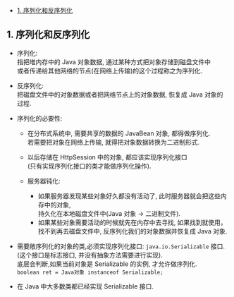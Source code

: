 <!-- TOC -->

- [1. 序列化和反序列化](#1-序列化和反序列化)

<!-- /TOC -->

## 1. 序列化和反序列化
- 序列化:  
  指把堆内存中的 Java 对象数据, 通过某种方式把对象存储到磁盘文件中  
  或者传递给其他网络的节点(在网络上传输)的这个过程称之为序列化.

- 反序列化:  
  把磁盘文件中的对象数据或者把网络节点上的对象数据, 恢复成 Java 对象的过程.



- 序列化的必要性:
  - 在分布式系统中, 需要共享的数据的 JavaBean 对象, 都得做序列化.  
    若需要把对象在网络上传输, 就得把对象数据转换为二进制形式.  
  - 以后存储在 HttpSession 中的对象, 都应该实现序列化接口  
    (只有实现序列化接口的类才能做序列化操作).

  - 服务器钝化:  
    - 如果服务器发现某些对象好久都没有活动了, 此时服务器就会把这些内存中的对象,  
      持久化在本地磁盘文件中(Java 对象 -> 二进制文件).  
    - 如果某些对象需要活动的时候就先在内存中去寻找, 如果找到就使用，  
      找不到再去磁盘文件中, 反序列化我们的对象数据并恢复成 Java 对象.


- 需要敞序列化的对象的类,必须实现序列化接口: `java.io.Serializable` 接口.  
  (这个接口是标志接口, 并没有抽象方法需要进行实现).  
底层会判断,如果当前对象是 Serializable 的实例, 才允许做序列化.  
`boolean ret = Java对象 instanceof Serializable;`


- 在 Java 中大多数类都已经实现 Serializable 接口.